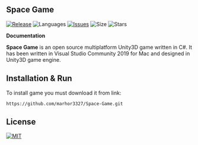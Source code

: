 ## Space Game

[![Release](https://img.shields.io/github/release/marhor3327/Space-Game.svg)](https://github.com/marhor3327/Space-Game/releases)
![Languages](https://img.shields.io/github/languages/count/marhor3327/Space-Game)
[![Issues](https://img.shields.io/github/issues/marhor3327/Space-Game.svg)](https://github.com/marhor3327/Space-Game/issues)
![Size](https://img.shields.io/github/repo-size/marhor3327/Space-Game.svg)
![Stars](https://img.shields.io/github/stars/marhor3327/Space-Game.svg)

**Documentation**

  **Space Game** is an open source multiplatform Unity3D game written in C#.
It has been written in Visual Studio Community 2019 for Mac and designed in Unity3D game engine.

## Installation & Run

To install game you must download it from link:

```
https://github.com/marhor3327/Space-Game.git
```


## License

[![MIT](https://img.shields.io/github/license/marhor3327/Space-Game.svg)](LICENSE)
